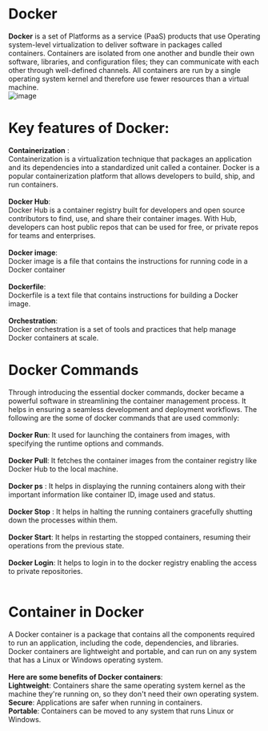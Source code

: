 # Docker
**Docker** is a set of Platforms as a service (PaaS) products that use Operating system-level virtualization to deliver software in packages called containers. Containers are isolated from one another and bundle their own software, libraries, and configuration files; they can communicate with each other through well-defined channels. All containers are run by a single operating system kernel and therefore use fewer resources than a virtual machine.<BR/>
![image](https://github.com/user-attachments/assets/e18eccba-564e-4955-a8eb-9a92e7be4999)

# Key features of Docker:
**Containerization** :<br/>
Containerization is a virtualization technique that packages an application and its dependencies into a standardized unit called a container. Docker is a popular containerization platform that allows developers to build, ship, and run containers. <br/>
<br/>
**Docker Hub**:<br/>
Docker Hub is a container registry built for developers and open source contributors to find, use, and share their container images. With Hub, developers can host public repos that can be used for free, or private repos for teams and enterprises.<br/>
<br/>
**Docker image**:<br/>
Docker image is a file that contains the instructions for running code in a Docker container<br/>
<br/>
**Dockerfile**:<br/>
Dockerfile is a text file that contains instructions for building a Docker image.<br/>
<br/>
**Orchestration**:<BR/>
Docker orchestration is a set of tools and practices that help manage Docker containers at scale.<BR/>
# Docker Commands
Through introducing the essential docker commands, docker became a powerful software in streamlining the container management process. It helps in ensuring a seamless development and deployment workflows. The following are the some of docker commands that are used commonly:
<br/>
<br/>
**Docker Run**: It used for launching the containers from images, with specifying the runtime options and commands.<br/>
<br/>
**Docker Pull**: It fetches the container images from the container registry like Docker Hub to the local machine.<br/>
<br/>
**Docker ps** : It helps in displaying the running containers along with their important information like container ID, image used and status.<br/>
<br/>
**Docker Stop** : It helps in halting the running containers gracefully shutting down the processes within them.<br/>
<br/>
**Docker Start**: It helps in restarting the stopped containers, resuming their operations from the previous state.<br/>
<br/>
**Docker Login**: It helps to login in to the docker registry enabling the access to private repositories.<br/>
<br/>
# Container in Docker
A Docker container is a package that contains all the components required to run an application, including the code, dependencies, and libraries. Docker containers are lightweight and portable, and can run on any system that has a Linux or Windows operating system.<br/>
<br/>
**Here are some benefits of Docker containers**: <br/>
**Lightweight**: Containers share the same operating system kernel as the machine they're running on, so they don't need their own operating system. <br/>
**Secure**: Applications are safer when running in containers. <br/>
**Portable**: Containers can be moved to any system that runs Linux or Windows. <br/>
